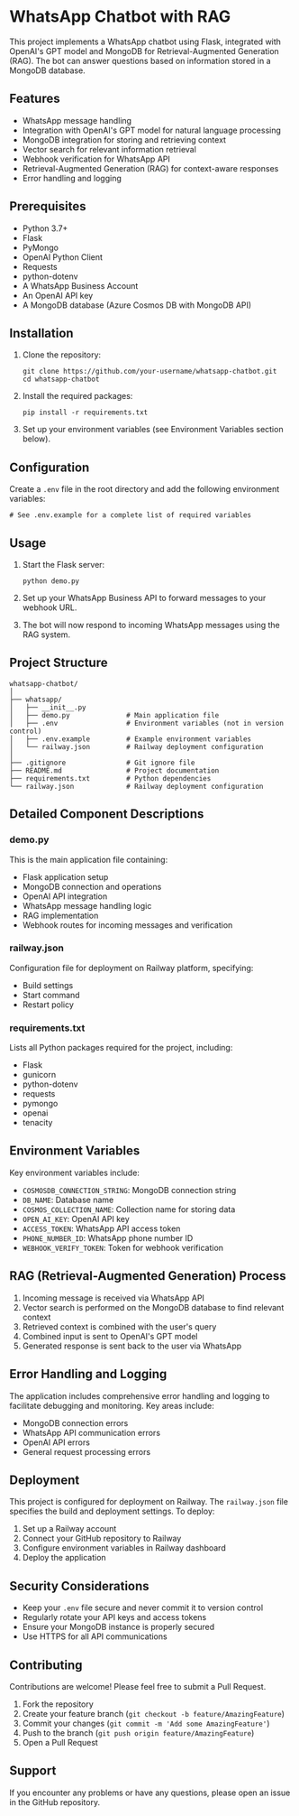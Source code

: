 # WhatsApp Chatbot with RAG

This project implements a WhatsApp chatbot using Flask, integrated with OpenAI's GPT model and MongoDB for Retrieval-Augmented Generation (RAG). The bot can answer questions based on information stored in a MongoDB database.

## Features

- WhatsApp message handling
- Integration with OpenAI's GPT model for natural language processing
- MongoDB integration for storing and retrieving context
- Vector search for relevant information retrieval
- Webhook verification for WhatsApp API
- Retrieval-Augmented Generation (RAG) for context-aware responses
- Error handling and logging

## Prerequisites

- Python 3.7+
- Flask
- PyMongo
- OpenAI Python Client
- Requests
- python-dotenv
- A WhatsApp Business Account
- An OpenAI API key
- A MongoDB database (Azure Cosmos DB with MongoDB API)

## Installation

1. Clone the repository:
   ```
   git clone https://github.com/your-username/whatsapp-chatbot.git
   cd whatsapp-chatbot
   ```

2. Install the required packages:
   ```
   pip install -r requirements.txt
   ```

3. Set up your environment variables (see Environment Variables section below).

## Configuration

Create a `.env` file in the root directory and add the following environment variables:

```
# See .env.example for a complete list of required variables
```

## Usage

1. Start the Flask server:
   ```
   python demo.py
   ```

2. Set up your WhatsApp Business API to forward messages to your webhook URL.

3. The bot will now respond to incoming WhatsApp messages using the RAG system.

## Project Structure

```
whatsapp-chatbot/
│
├── whatsapp/
│   ├── __init__.py
│   ├── demo.py              # Main application file
│   ├── .env                 # Environment variables (not in version control)
│   ├── .env.example         # Example environment variables
│   └── railway.json         # Railway deployment configuration
│
├── .gitignore               # Git ignore file
├── README.md                # Project documentation
├── requirements.txt         # Python dependencies
└── railway.json             # Railway deployment configuration
```

## Detailed Component Descriptions

### demo.py

This is the main application file containing:
- Flask application setup
- MongoDB connection and operations
- OpenAI API integration
- WhatsApp message handling logic
- RAG implementation
- Webhook routes for incoming messages and verification

### railway.json

Configuration file for deployment on Railway platform, specifying:
- Build settings
- Start command
- Restart policy

### requirements.txt

Lists all Python packages required for the project, including:
- Flask
- gunicorn
- python-dotenv
- requests
- pymongo
- openai
- tenacity

## Environment Variables

Key environment variables include:
- `COSMOSDB_CONNECTION_STRING`: MongoDB connection string
- `DB_NAME`: Database name
- `COSMOS_COLLECTION_NAME`: Collection name for storing data
- `OPEN_AI_KEY`: OpenAI API key
- `ACCESS_TOKEN`: WhatsApp API access token
- `PHONE_NUMBER_ID`: WhatsApp phone number ID
- `WEBHOOK_VERIFY_TOKEN`: Token for webhook verification

## RAG (Retrieval-Augmented Generation) Process

1. Incoming message is received via WhatsApp API
2. Vector search is performed on the MongoDB database to find relevant context
3. Retrieved context is combined with the user's query
4. Combined input is sent to OpenAI's GPT model
5. Generated response is sent back to the user via WhatsApp

## Error Handling and Logging

The application includes comprehensive error handling and logging to facilitate debugging and monitoring. Key areas include:
- MongoDB connection errors
- WhatsApp API communication errors
- OpenAI API errors
- General request processing errors

## Deployment

This project is configured for deployment on Railway. The `railway.json` file specifies the build and deployment settings. To deploy:

1. Set up a Railway account
2. Connect your GitHub repository to Railway
3. Configure environment variables in Railway dashboard
4. Deploy the application

## Security Considerations

- Keep your `.env` file secure and never commit it to version control
- Regularly rotate your API keys and access tokens
- Ensure your MongoDB instance is properly secured
- Use HTTPS for all API communications

## Contributing

Contributions are welcome! Please feel free to submit a Pull Request.

1. Fork the repository
2. Create your feature branch (`git checkout -b feature/AmazingFeature`)
3. Commit your changes (`git commit -m 'Add some AmazingFeature'`)
4. Push to the branch (`git push origin feature/AmazingFeature`)
5. Open a Pull Request


## Support

If you encounter any problems or have any questions, please open an issue in the GitHub repository.